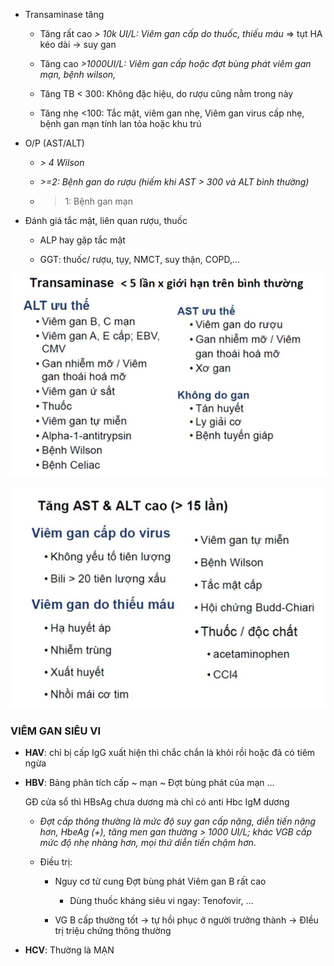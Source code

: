 - Transaminase tăng
  
	- Tăng rất cao _> 10k UI/L: Viêm gan cấp do thuốc, thiếu máu_ => tụt HA kéo dài -> suy gan
  
	- Tăng cao _>1000UI/L: Viêm gan cấp hoặc đợt bùng phát viêm gan mạn, bệnh wilson,_
  
	- Tăng TB < 300: Không đặc hiệu, do rượu cũng nằm trong này
  
	- Tăng nhẹ <100: Tắc mật, viêm gan nhẹ, Viêm gan virus cấp nhẹ, bệnh gan mạn tính lan tỏa hoặc khu trú
  
- O/P (AST/ALT)
  
	- _> 4 Wilson_
  
	- _>=2: Bệnh gan do rượu (hiếm khi AST > 300 và ALT bình thường)_
  
	- >1: Bệnh gan mạn
  
- Đánh giá tắc mật, liên quan rượu, thuốc
  
	- ALP hay gặp tắc mật
  
	- GGT: thuốc/ rượu, tụy, NMCT, suy thận, COPD,…
  
![444](../../../../200%20Files/image/image/Bu%E1%BB%95i%209%20-%20H%E1%BB%87%20ti%C3%AAu%20h%C3%B3a%20(N%E1%BB%99i-nhi)-1687419327484.jpeg)
  
![444](../../../../200%20Files/image/image/Bu%E1%BB%95i%209%20-%20H%E1%BB%87%20ti%C3%AAu%20h%C3%B3a%20(N%E1%BB%99i-nhi)-1687419331255.jpeg)
  

  
### VIÊM GAN SIÊU VI
  
- **HAV**: chỉ bị cấp IgG xuất hiện thì chắc chắn là khỏi rồi hoặc đã có tiêm ngừa
  
- **HBV**: Bảng phân tích cấp ~ mạn ~ Đợt bùng phát của mạn …  
  
	GĐ cửa sổ thì HBsAg chưa dương mà chỉ có anti Hbc IgM dương
  
	- _Đợt cấp thông thường là mức độ suy gan cấp nặng, diễn tiến nặng hơn, HbeAg (+), tăng men gan thường > 1000 UI/L; khác VGB cấp mức độ nhẹ nhàng hơn, mọi thứ diễn tiến chậm hơn_.
  
	- Điều trị:
  
		- Nguy cơ tử cung Đợt bùng phát Viêm gan B rất cao
  
			- Dùng thuốc kháng siêu vi ngay: Tenofovir, …
  
		- VG B cấp thường tốt -> tự hồi phục ở người trưởng thành -> ĐIều trị triệu chứng thông thường
  
- **HCV**: Thường là MẠN